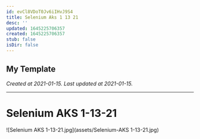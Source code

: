 ```yaml
---
id: evCl8VDoT0Jv6iIHvJ9S4
title: Selenium Aks 1 13 21
desc: ''
updated: 1645225706357
created: 1645225706357
stub: false
isDir: false
---
```

My Template
---

_Created at 2021-01-15._
_Last updated at 2021-01-15._




---

# Selenium AKS 1-13-21


![Selenium AKS 1-13-21.jpg](assets/Selenium-AKS 1-13-21.jpg)

